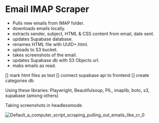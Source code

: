 # Email IMAP Scraper

* Pulls new emails from IMAP folder.
* downloads emails locally.
* extracts sender, subject, HTML & CSS content from email, date sent.
* updates Supabase database.
* renames HTML file with UUID+.html.
* uploads to S3 bucket.
* takes screenshots of the email.
* updates Supabase db with S3 Objects url.
* maks emails as read.

[] mark html files as text
[] connect supabase api to frontend
[] create categories db


Using these libraries: Playwright, Beautifulsoup, PIL, imaplib, boto, s3, supabase (among others)

Taking screenshots in headlessmode.

  
![Default_a_computer_script_scraping_pulling_out_emails_like_cr_0](https://github.com/rogergarciaseo/EmailScrapper/assets/96830104/94c97def-fe30-4b3f-940f-4ea39326d562)
